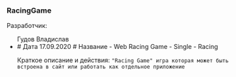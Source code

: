 ### RacingGame
Разработчик:
<ul>
Гудов Владислав
<li>
# Дата 17.09.2020
# Название 
- Web Racing Game
- Single
- Racing
  
Краткое описание и действия:
` "Racing Game" игра которая может быть встроена в сайт
или работать как отдельное приложение `
